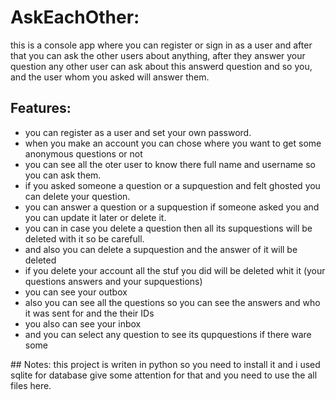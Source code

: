 # AskEachOther:
this is a console app where you can register or sign in as a user and after that you can ask the other users about anything, after they answer your question any other user can ask about this answerd question and so you, and the user whom you asked will answer them.
## Features:
<ul>
  <li> you can register as a user and set your own password.</li>
  <li> when you make an account you can chose where you want to get some anonymous questions or not</li>
  <li> you can see all the oter user to know there full name and username so you can ask them.</li>
  <li> if you asked someone a question or a supquestion and felt ghosted you can delete your question.</li>
  <li> you can answer a question or a supquestion if someone asked you and you can update it later or delete it.</li>
  <li> you can in case you delete a question then all its supquestions will be deleted with it so be carefull.</li>
  <li> and also you can delete a supquestion and the answer of it will be deleted </li>
  <li> if you delete your account all the stuf you did will be deleted whit it (your questions answers and your supquestions)</li>
  <li> you can see your outbox</li>
  <li> also you can see all the questions so you can see the answers and who it was sent for and the their IDs</li>
  <li> you also can see your inbox</li>
  <li> and you can select any question to see its qupquestions if there ware some</li>
</ul>
## Notes:
this project is writen in python so you need to install it and i used sqlite for database give some attention for that and you need to use the all files here.
